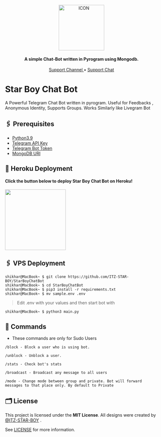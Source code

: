 <p align="center"><img src="https://telegra.ph/file/74c95509e8bd4971b5ac3.jpg" alt="ICON" width="150" height="150"/></p>

<h4 align="center">
    A simple Chat-Bot written in Pyrogram using Mongodb.
</h4>
<p align="center">
    <a href="https://t.me/hindustaniupdates"> Support Channel </a> •
    <a href="https://t.me/STAR_BOY_KA_ADDA"> Support Chat </a> 
</p>
    

# Star Boy Chat Bot
A Powerful Telegram Chat Bot written in pyrogram. Useful for Feedbacks , Anonymous Identity, Supports Groups. Works Similarly like Livegram Bot

## 🖇 Prerequisites

- [Python3.9](https://www.python.org/downloads/release/python-390/)
- [Telegram API Key](https://docs.pyrogram.org/intro/setup#api-keys)
- [Telegram Bot Token](https://t.me/botfather)
- [MongoDB URI](https://notreallyshikhar.gitbook.io/yukkimusicbot/deployment/mongodb)

## 🚀 Heroku Deployment

<h4>Click the button below to deploy Star Boy Chat Bot on Heroku!</h4>    
<a href="https://dashboard.heroku.com/new?template=https://github.com/ITZ-STAR-BOY/StarBoyChatBot"><img src="https://img.shields.io/badge/Deploy%20To%20Heroku-blue?style=for-the-badge&logo=heroku" width="200""/></a>

## 🖇 VPS Deployment

```console
shikhar@MacBook~ $ git clone https://github.com/ITZ-STAR-BOY/StarBoyChatBot
shikhar@MacBook~ $ cd StarBoyChatBot
shikhar@MacBook~ $ pip3 install -r requirements.txt
shikhar@MacBook~ $ mv sample.env .env
```
> Edit .env with your values and then start bot with

```console
shikhar@MacBook~ $ python3 main.py
```

## 🔗 Commands

- These commands are only for Sudo Users
```
/block - Block a user who is using bot.

/unblock - Unblock a user.

/stats - Check bot's stats

/broadcast - Broadcast any message to all users 

/mode - Change mode between group and private. Bot will forward messages to that place only. By default to Private
```


## 🗂 License

This project is licensed under the **MIT License**. All designs were created by [@ITZ-STAR-BOY](https://github.com/ITZ-STAR-BOY) .

See [LICENSE](LICENSE) for more information.
